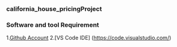 ### california_house_pricingProject
### Software and tool Requirement

1.[Github Account](https://github.com)
2.[VS Code IDE] (https://code.visualstudio.com/)